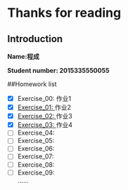 # Thanks for reading 

## Introduction
**Name:程成**

**Student number: 2015335550055**

##Homework list
- [x] Exercise_00:
作业1
- [x] [Exercise_01: ](https://github.com/maihuadexiaonanhai/computationalphysics_N2015335550055/blob/master/Exercise_01/Homework_1.md)
作业2
- [x] [Exercise_02: ](https://github.com/maihuadexiaonanhai/computationalphysics_N2015335550055/blob/master/Exercise_02/Homework_02.md)
作业3
- [x] [Exercise_03: ](https://github.com/maihuadexiaonanhai/computationalphysics_N2015335550055/blob/master/Exercise_03/Homework_03.md)
作业4
- [ ] Exercise_04: 
- [ ] Exercise_05: 
- [ ] Exercise_06: 
- [ ] Exercise_07: 
- [ ] Exercise_08: 
- [ ] Exercise_09:          
......
